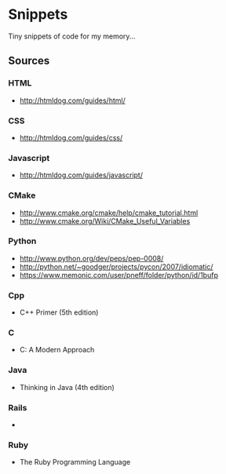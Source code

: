 Snippets
========

Tiny snippets of code for my memory...


## Sources

### HTML
- http://htmldog.com/guides/html/

### CSS
- http://htmldog.com/guides/css/

### Javascript
- http://htmldog.com/guides/javascript/

### CMake
- http://www.cmake.org/cmake/help/cmake_tutorial.html
- http://www.cmake.org/Wiki/CMake_Useful_Variables

### Python
- http://www.python.org/dev/peps/pep-0008/
- http://python.net/~goodger/projects/pycon/2007/idiomatic/
- https://www.memonic.com/user/pneff/folder/python/id/1bufp

### Cpp
- C++ Primer (5th edition)

### C
- C: A Modern Approach

### Java
- Thinking in Java (4th edition)

### Rails
-

### Ruby
- The Ruby Programming Language
